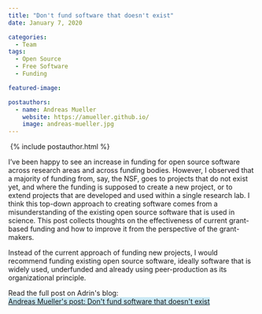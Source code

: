 ```yaml
---
title: "Don't fund software that doesn't exist"
date: January 7, 2020

categories:
  - Team
tags:
  - Open Source
  - Free Software
  - Funding

featured-image: 

postauthors:
  - name: Andreas Mueller
    website: https://amueller.github.io/
    image: andreas-mueller.jpg
---
```

<div>
  <img src="/blog/assets/images/posts_images/{{ page.featured-image }}" alt="">
  {% include postauthor.html %}
</div>

I’ve been happy to see an increase in funding for open source software across research areas and across funding bodies. However, I observed that a majority of funding from, say, the NSF, goes to projects that do not exist yet, and where the funding is supposed to create a new project, or to extend projects that are developed and used within a single research lab. I think this top-down approach to creating software comes from a misunderstanding of the existing open source software that is used in science. This post collects thoughts on the effectiveness of current grant-based funding and how to improve it from the perspective of the grant-makers. 

Instead of the current approach of funding new projects, I would recommend funding existing open source software, ideally software that is widely used, underfunded and already using peer-production as its organizational principle.

Read the full post on Adrin's blog:  
<span style="background-color: #CAE9F5;">  [Andreas Mueller's post: Don't fund software that doesn't exist](https://peekaboo-vision.blogspot.com/2020/01/dont-fund-software-that-doesnt-exist.html) </span>

